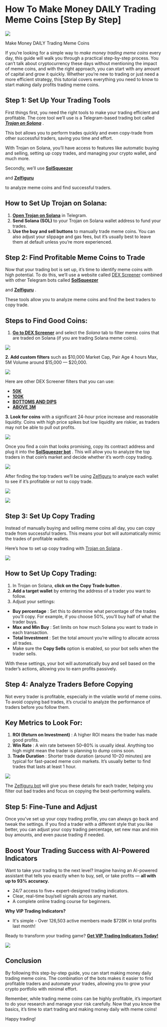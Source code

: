 # How To Make Money DAILY Trading Meme Coins [Step By Step]

![](https://miro.medium.com/v2/1*B_vNbsp6CJWHgewEEnpIrA.png)

Make Money DAILY Trading Meme Coins

If you’re looking for a simple way to
*make money trading meme coins*
every day, this guide will walk you through a practical step-by-step process. You can’t talk about cryptocurrency these days without mentioning the impact of meme coins, and with the right approach, you can start with any amount of capital and grow it quickly. Whether you’re new to trading or just need a more efficient strategy, this tutorial covers everything you need to know to start making daily profits trading meme coins.

## Step 1: Set Up Your Trading Tools

First things first, you need the right tools to make your trading efficient and profitable. The core tool we’ll use is a Telegram-based trading bot called
[***Trojan on Solana***](https://t.me/solana_trojanbot?start=r-corokere)
.

This bot allows you to perform trades quickly and even copy-trade from other successful traders, saving you time and effort.

With Trojan on Solana, you’ll have access to features like automatic buying and selling, setting up copy trades, and managing your crypto wallet, and much more.

Secondly, we’ll use
[**SolSqueezer**](https://t.me/solsqueezer_bot?start=0b4e41dfc095)

and
[**Zelfiguru**](https://t.me/zelfiguru_on_solana_bot?start=NjY4NjkwMzExOA==)

to analyze meme coins and find successful traders.

## How to Set Up Trojan on Solana:

1. [**Open Trojan on Solana**](https://t.me/solana_trojanbot?start=r-corokere)
   in Telegram.
2. **Send Solana (SOL)**
   to your Trojan on Solana wallet address to fund your trades.
3. **Use the buy and sell buttons**
   to manually trade meme coins. You can also adjust your slippage and gas fees, but it’s usually best to leave them at default unless you’re more experienced.

## Step 2: Find Profitable Meme Coins to Trade

Now that your trading bot is set up, it’s time to identify meme coins with high potential. To do this, we’ll use a website called
[DEX Screener](https://dexscreener.com/)
combined with other Telegram bots called
[**SolSqueezer**](https://t.me/solsqueezer_bot?start=0b4e41dfc095)

and
[**Zelfiguru**](https://t.me/zelfiguru_on_solana_bot?start=NjY4NjkwMzExOA==)
.

These tools allow you to analyze meme coins and find the best traders to copy trade.

## Steps to Find Good Coins:

1. [**Go to DEX Screener**](https://dexscreener.com/)
   and select the
   *Solana*
   tab to filter meme coins that are traded on Solana (if you are trading Solana meme coins).

![](https://miro.medium.com/v2/1*3qlADGKsOxbwu78bnRpV7w.png)

**2. Add custom filters**
such as $10,000 Market Cap, Pair Age 4 hours Max, 5M Volume around $15,000 — $20,000.

![](https://miro.medium.com/v2/1*2yyJwvJtnSjtK_K-FEqKeg.png)

Here are other DEX Screener filters that you can use:

* [**50K**](https://dexscreener.com/solana/6h?rankBy=volume&order=desc&minLiq=10000&minFdv=50000&maxFdv=20000000&maxAge=2&min24HVol=30000&min5MVol=1000)
* [**100K**](https://dexscreener.com/solana/6h?rankBy=volume&order=desc&minLiq=10000&minFdv=100000&maxFdv=20000000&maxAge=2&min24HVol=30000&min5MVol=1000)
* [**BOTTOMS AND DIPS**](https://dexscreener.com/solana/6h?rankBy=trendingScoreH6&order=desc&minLiq=10000&minFdv=100000&maxFdv=10000000&minAge=2&maxAge=300&min1HTxns=200&min24HVol=300000)
* [**ABOVE 3M**](https://dexscreener.com/?rankBy=trendingScoreH6&order=desc&chainIds=solana&dexIds=raydium&minLiq=10000&minFdv=1000000&min24HVol=3000000)

**3. Look for coins**
with a significant 24-hour price increase and reasonable liquidity. Coins with high price spikes but low liquidity are riskier, as traders may not be able to pull out profits.

![](https://miro.medium.com/v2/1*a4rqDx9TMBHgxPbiHJqHSA.png)

Once you find a coin that looks promising, copy its contract address and plug it into the
[**SolSqueezer bot**](https://t.me/solsqueezer_bot?start=0b4e41dfc095)
. This will allow you to analyze the top traders in that coin’s market and decide whether it’s worth copy trading.

![](https://miro.medium.com/v2/1*TDcjrq50vU4ZzWuZtBCTWA.png)

After finding the top traders we’ll be using
[Zelfiguru](https://t.me/zelfiguru_on_solana_bot?start=NjY4NjkwMzExOA==)
to analyze each wallet to see if it’s profitable or not to copy trade.

![](https://miro.medium.com/v2/1*j16iy5HyQ44YZYnU-NehyA.png)



![](https://miro.medium.com/v2/1*6yfZJPK_XnGdSkPV7gUDxw.png)

## Step 3: Set Up Copy Trading

Instead of manually buying and selling meme coins all day, you can copy trade from successful traders. This means your bot will automatically mimic the trades of profitable wallets.

Here’s how to set up copy trading with
[Trojan on Solana](https://t.me/solana_trojanbot?start=r-corokere)
.

![](https://miro.medium.com/v2/1*lkdWoWagQRmp6SQcrTE3wg.png)

## How to Set Up Copy Trading:

1. In Trojan on Solana,
   **click on the Copy Trade button**
   .
2. **Add a target wallet**
   by entering the address of a trader you want to follow.
3. Adjust your settings:

* **Buy percentage**
  : Set this to determine what percentage of the trades you’ll copy. For example, if you choose 50%, you’ll buy half of what the trader buys.
* **Max and Min Buy**
  : Set limits on how much Solana you want to trade in each transaction.
* **Total Investment**
  : Set the total amount you’re willing to allocate across all trades.
* Make sure the
  **Copy Sells**
  option is enabled, so your bot sells when the trader sells.

With these settings, your bot will automatically buy and sell based on the trader’s actions, allowing you to earn profits passively.

## Step 4: Analyze Traders Before Copying

Not every trader is profitable, especially in the volatile world of meme coins. To avoid copying bad trades, it’s crucial to analyze the performance of traders before you follow them.

## Key Metrics to Look For:

1. **ROI (Return on Investment)**
   : A higher ROI means the trader has made good profits.
2. **Win Rate**
   : A win rate between 50–80% is usually ideal. Anything too high might mean the trader is planning to dump coins soon.
3. **Trade Duration**
   : Shorter trade duration (around 10–20 minutes) are typical for fast-paced meme coin markets. It’s usually better to find trades that lasts at least 1 hour.

![](https://miro.medium.com/v2/1*mMB4UFtUspld_BzejRRCcQ.png)

The
[Zelfiguru bot](https://t.me/zelfiguru_on_solana_bot?start=NjY4NjkwMzExOA==)
will give you these details for each trader, helping you filter out bad trades and focus on copying the best-performing wallets.

## Step 5: Fine-Tune and Adjust

Once you’ve set up your copy trading profile, you can always go back and tweak the settings. If you find a trader with a different style that you like better, you can adjust your copy trading percentage, set new max and min buy amounts, and even pause trading if needed.

## Boost Your Trading Success with AI-Powered Indicators

Want to take your trading to the next level? Imagine having an AI-powered assistant that tells you exactly when to buy, sell, or take profits —
**all with up to 93% accuracy.**

* 24/7 access to five+ expert-designed trading indicators.
* Clear, real-time buy/sell signals across any market.
* A complete online trading course for beginners.

**Why VIP Trading Indicators?**

* It's simple - Over 126,503 active members made $728K in total profits last month!

Ready to transform your trading game?
[**Get VIP Trading Indicators Today!**](https://vipindicators.xyz)

![](https://vipindicators.xyz/1.png)

## Conclusion

By following this step-by-step guide, you can start making money daily trading meme coins. The combination of the bots makes it easier to find profitable traders and automate your trades, allowing you to grow your crypto portfolio with minimal effort.

Remember, while trading meme coins can be highly profitable, it’s important to do your research and manage your risk carefully. Now that you know the basics, it’s time to start trading and making money daily with meme coins!

Happy trading!